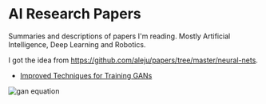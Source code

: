 # AI Research Papers

Summaries and descriptions of papers I'm reading. Mostly Artificial Intelligence, Deep Learning and Robotics.

I got the idea from https://github.com/aleju/papers/tree/master/neural-nets.

- [Improved Techniques for Training GANs](https://github.com/nvdomidi/ai-research-papers/blob/master/Improved-Techniques-for-Training-GANs.md)


![gan equation](https://www.latex4technics.com/l4ttemp/wr0zx1.png?1565601629723)
